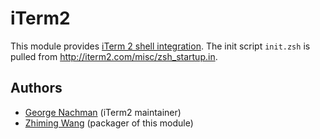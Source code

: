 iTerm2
======

This module provides
[iTerm 2 shell integration](https://iterm2.com/shell_integration.html). The init
script `init.zsh` is pulled from <http://iterm2.com/misc/zsh_startup.in>.

Authors
-------

* [George Nachman](https://github.com/gnachman) (iTerm2 maintainer)
* [Zhiming Wang](https://github.com/zmwangx) (packager of this module)
